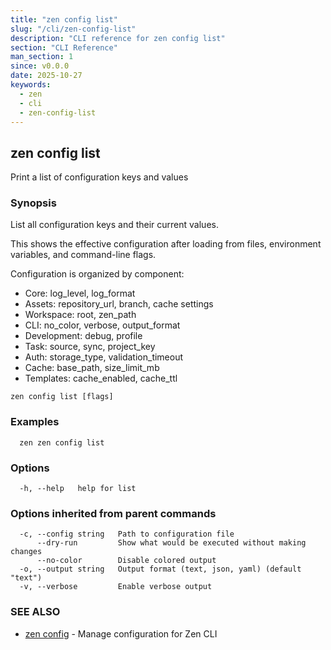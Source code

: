 ```yaml
---
title: "zen config list"
slug: "/cli/zen-config-list"
description: "CLI reference for zen config list"
section: "CLI Reference"
man_section: 1
since: v0.0.0
date: 2025-10-27
keywords:
  - zen
  - cli
  - zen-config-list
---
```


## zen config list

Print a list of configuration keys and values

### Synopsis

List all configuration keys and their current values.

This shows the effective configuration after loading from files,
environment variables, and command-line flags.

Configuration is organized by component:
- Core: log_level, log_format
- Assets: repository_url, branch, cache settings
- Workspace: root, zen_path
- CLI: no_color, verbose, output_format
- Development: debug, profile
- Task: source, sync, project_key
- Auth: storage_type, validation_timeout
- Cache: base_path, size_limit_mb
- Templates: cache_enabled, cache_ttl

```
zen config list [flags]
```

### Examples

```
  zen zen config list
```

### Options

```
  -h, --help   help for list
```

### Options inherited from parent commands

```
  -c, --config string   Path to configuration file
      --dry-run         Show what would be executed without making changes
      --no-color        Disable colored output
  -o, --output string   Output format (text, json, yaml) (default "text")
  -v, --verbose         Enable verbose output
```

### SEE ALSO

* [zen config](zen-config.md.md)	 - Manage configuration for Zen CLI

